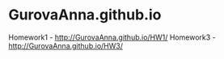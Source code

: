 # GurovaAnna.github.io
Homework1 - http://GurovaAnna.github.io/HW1/
Homework3 - http://GurovaAnna.github.io/HW3/
